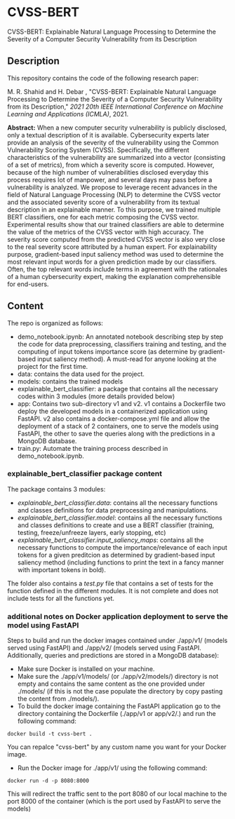 # CVSS-BERT
CVSS-BERT: Explainable Natural Language Processing to Determine the Severity of a Computer Security Vulnerability from its Description

## Description

This repository contains the code of the following research paper:

M. R. Shahid and H. Debar , "CVSS-BERT: Explainable Natural Language Processing to Determine the Severity of a Computer Security Vulnerability from its Description," *2021 20th IEEE International Conference on Machine Learning and Applications (ICMLA)*, 2021.

**Abstract:** When a new computer security vulnerability is publicly disclosed, only a textual description of it is available. Cybersecurity experts later provide an analysis of the severity of the vulnerability using the Common Vulnerability Scoring System (CVSS). Specifically, the different characteristics of the vulnerability are summarized into a vector (consisting of a set of metrics), from which a severity score is computed. However, because of the high number of vulnerabilities disclosed everyday this process requires lot of manpower, and several days may pass before a vulnerability is analyzed. We propose to leverage recent advances in the field of Natural Language Processing (NLP) to determine the CVSS vector and the associated severity score of a vulnerability from its textual description in an explainable manner. To this purpose, we trained multiple BERT classifiers, one for each metric composing the CVSS vector. Experimental results show that our trained classifiers are able to determine the value of the metrics of the CVSS vector with high accuracy. The severity score computed from the predicted CVSS vector is also very close to the real severity score attributed by a human expert. For explainability purpose, gradient-based input saliency method was used to determine the most relevant input words for a given prediction made by our classifiers. Often, the top relevant words include terms in agreement with the rationales of a human cybersecurity expert, making the explanation comprehensible for end-users.

## Content

The repo is organized as follows:
* demo_notebook.ipynb: An annotated notebook describing step by step the code for data preprocessing, classifiers training and testing, and the computing of input tokens importance score (as determine by gradient-based input saliency method). A must-read for anyone looking at the project for the first time.
* data: contains the data used for the project.
* models: contains the trained models
* explainable_bert_classifier: a package that contains all the necessary codes within 3 modules (more details provided below)
* app: Contains two sub-directory v1 and v2. v1 contains a Dockerfile two deploy the developed models in a containerized application using FastAPI. v2 also contains a docker-compose.yml file and allow the deployment of a stack of 2 containers, one to serve the models using FastAPI, the other to save the queries along with the predictions in a MongoDB database.
* train.py: Automate the training process described in demo_notebook.ipynb. 

### explainable_bert_classifier package content

The package contains 3 modules:
- *explainable_bert_classifier.data*: contains all the necessary functions and classes definitions for data preprocessing and manipulations.
- *explainable_bert_classifier.model*: contains all the necessary functions and classes definitions to create and use a BERT classifier (training, testing, freeze/unfreeze layers, early stopping, etc)
- *explainable_bert_classifier.input_saliency_maps*: contains all the necessary functions to compute the importance/relevance of each input tokens for a given preditcion as determined by gradient-based input saliency method (including functions to print the text in a fancy manner with important tokens in bold).

The folder also contains a *test.py* file that contains a set of tests for the function defined in the different modules. It is not complete and does not include tests for all the functions yet.


### additional notes on Docker application deployment to serve the model using FastAPI
Steps to build and run the docker images contained under ./app/v1/ (models served using FastAPI) and ./app/v2/ (models served using FastAPI. Additionally, queries and predictions are stored in a MongoDB database):
- Make sure Docker is installed on your machine.
- Make sure the ./app/v1/models/ (or ./app/v2/models/) directory is not empty and contains the same content as the one provided under ./models/ (if this is not the case populate the directory by copy pasting the content from ./models/).
- To build the docker image containing the FastAPI application go to the directory containing the Dockerfile (./app/v1 or app/v2/.) and run the following command:
```
docker build -t cvss-bert .
```
You can repalce "cvss-bert" by any custom name you want for your Docker image.
- Run the Docker image for ./app/v1/ using the following command:
```
docker run -d -p 8080:8000 
```
This will redirect the traffic sent to the port 8080 of our local machine to the port 8000 of the container (which is the port used by FastAPI to serve the models)
